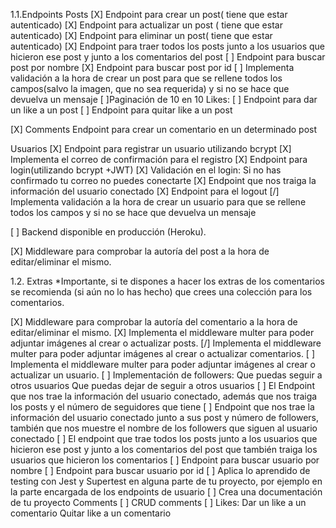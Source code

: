 1.1.Endpoints
  Posts
[X] Endpoint para crear un post( tiene que estar autenticado)
[X] Endpoint para actualizar un post ( tiene que estar autenticado)
[X] Endpoint para eliminar un post( tiene que estar autenticado)
[X] Endpoint para traer todos los posts junto a los usuarios que hicieron ese post y junto a los comentarios del post
[ ] Endpoint para buscar post por nombre
[X] Endpoint para buscar post por id
[ ] Implementa validación a la hora de crear un post para que se rellene todos los campos(salvo la imagen, que no sea requerida) y si no se hace que devuelva un mensaje
[ ]Paginación de 10 en 10
 Likes:
[ ] Endpoint para dar un like a un post
[ ] Endpoint para quitar like a un post

[X]  Comments
Endpoint para crear un comentario en un determinado post

 Usuarios
[X] Endpoint para registrar un usuario utilizando bcrypt
[X] Implementa el correo de confirmación para el registro
[X] Endpoint para login(utilizando bcrypt +JWT)
[X] Validación en el login:
Si no has confirmado tu correo no puedes conectarte
[X] Endpoint que nos traiga la información del usuario conectado
[X] Endpoint para el logout
[/] Implementa validación a la hora de crear un usuario para que se rellene todos los campos y si no se hace que devuelva un mensaje

[ ] Backend disponible en producción (Heroku).

[X] Middleware para comprobar la autoría del post a la hora de editar/eliminar el mismo.




1.2. Extras
*Importante, si te dispones a hacer los extras de los comentarios se recomienda (si aún no lo has hecho) que crees una colección para los comentarios.

[X] Middleware para comprobar la autoría del comentario a la hora de editar/eliminar el mismo.
[X] Implementa el middleware multer para poder adjuntar imágenes al crear o actualizar posts.
[/] Implementa el middleware multer para poder adjuntar imágenes al crear o actualizar comentarios.
[ ] Implementa el middleware multer para poder adjuntar imágenes al crear o actualizar un usuario.
[ ] Implementación de followers:
Que puedas seguir a otros usuarios
Que puedas dejar de seguir a otros usuarios
[ ] El Endpoint que nos trae la información del usuario conectado, además que nos traiga los posts y el número de seguidores que tiene
[ ] Endpoint que nos trae la información del usuario conectado junto a sus post y número de followers, también que nos muestre el nombre de los followers que siguen al usuario conectado
[ ] El endpoint que trae todos los posts junto a los usuarios que hicieron ese post y junto a los comentarios del post que también traiga los usuarios que hicieron los comentarios
[ ] Endpoint para buscar usuario por nombre
[ ] Endpoint para buscar usuario por id
[ ] Aplica lo aprendido de testing con Jest y Supertest en alguna parte de tu proyecto, por ejemplo en la parte encargada de los endpoints de usuario
[ ] Crea una documentación de tu proyecto
Comments
[ ] CRUD comments
[ ] Likes:
Dar un like a un comentario
Quitar like a un comentario

